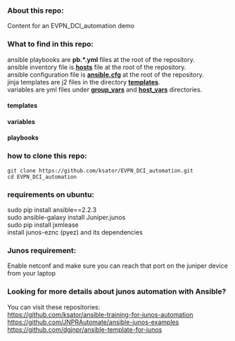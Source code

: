 ### About this repo:  
Content for an EVPN_DCI_automation demo 

### What to find in this repo: 
ansible playbooks are **pb.*.yml** files at the root of the repository.    
ansible inventory file is [**hosts**](https://github.com/ksator/EVPN_DCI_automation/blob/master/hosts) file at the root of the repository.    
ansible configuration file is [**ansible.cfg**](https://github.com/ksator/EVPN_DCI_automation/blob/master/ansible.cfg) at the root of the repository.   
jinja templates are j2 files in the directory [**templates**](https://github.com/ksator/EVPN_DCI_automation/tree/master/templates).    
variables are yml files under [**group_vars**](https://github.com/ksator/EVPN_DCI_automation/tree/master/group_vars/all) and [**host_vars**](https://github.com/ksator/EVPN_DCI_automation/tree/master/host_vars) directories.   

#### templates

#### variables 

#### playbooks



### how to clone this repo: 
```
git clone https://github.com/ksator/EVPN_DCI_automation.git  
cd EVPN_DCI_automation
```
### requirements on ubuntu:  
sudo pip install ansible==2.2.3  
sudo ansible-galaxy install Juniper.junos    
sudo pip install jxmlease  
install junos-eznc (pyez) and its dependencies  
 
### Junos requirement: 
Enable netconf and make sure you can reach that port on the juniper device  from your laptop  

### Looking for more details about junos automation with Ansible?
You can visit these repositories:   
https://github.com/ksator/ansible-training-for-junos-automation  
https://github.com/JNPRAutomate/ansible-junos-examples  
https://github.com/dgjnpr/ansible-template-for-junos  

